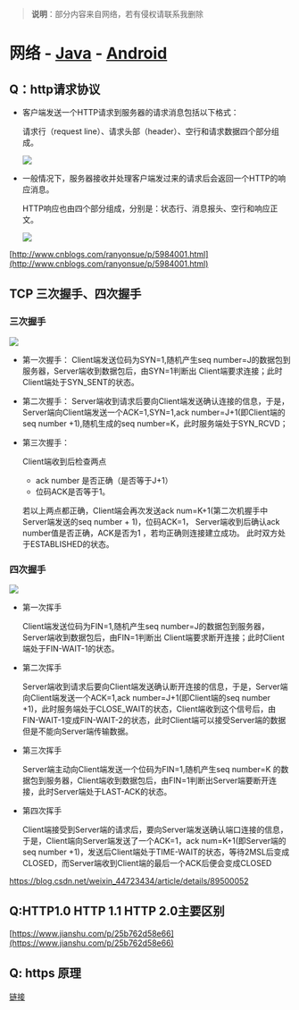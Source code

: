 > **说明**：部分内容来自网络，若有侵权请联系我删除

# 网络 - [Java](./Java.md) - [Android](./README.md)

## **Q：http请求协议**


- 客户端发送一个HTTP请求到服务器的请求消息包括以下格式：

    请求行（request line）、请求头部（header）、空行和请求数据四个部分组成。

    ![](http://upload-images.jianshu.io/upload_images/2964446-fdfb1a8fce8de946.png)

- 一般情况下，服务器接收并处理客户端发过来的请求后会返回一个HTTP的响应消息。

    HTTP响应也由四个部分组成，分别是：状态行、消息报头、空行和响应正文。

    ![](http://upload-images.jianshu.io/upload_images/2964446-1c4cab46f270d8ee.jpg?imageMogr2/auto-orient/strip%7CimageView2/2)



[http://www.cnblogs.com/ranyonsue/p/5984001.html](http://www.cnblogs.com/ranyonsue/p/5984001.html)

## TCP 三次握手、四次握手
### 三次握手

 ![](https://img-blog.csdnimg.cn/20190424175133474.png?x-oss-process=image/watermark,type_ZmFuZ3poZW5naGVpdGk,shadow_10,text_aHR0cHM6Ly9ibG9nLmNzZG4ubmV0L3dlaXhpbl80NDcyMzQzNA==,size_16,color_FFFFFF,t_70)
     
- 第一次握手：
     Client端发送位码为SYN=1,随机产生seq number=J的数据包到服务器，Server端收到数据包后，由SYN=1判断出 Client端要求连接；此时Client端处于SYN_SENT的状态。
- 第二次握手：
     Server端收到请求后要向Client端发送确认连接的信息，于是，Server端向Client端发送一个ACK=1,SYN=1,ack number=J+1(即Client端的seq number +1),随机生成的seq number=K，此时服务端处于SYN_RCVD；
- 第三次握手：
    
    Client端收到后检查两点
    - ack number 是否正确（是否等于J+1）
    - 位码ACK是否等于1。

    若以上两点都正确，Client端会再次发送ack num=K+1(第二次机握手中 Server端发送的seq number + 1)，位码ACK=1，
    Server端收到后确认ack number值是否正确，ACK是否为1 ，若均正确则连接建立成功。
    此时双方处于ESTABLISHED的状态。

### 四次握手
 ![](https://img-blog.csdnimg.cn/20190429154058750.png?x-oss-process=image/watermark,type_ZmFuZ3poZW5naGVpdGk,shadow_10,text_aHR0cHM6Ly9ibG9nLmNzZG4ubmV0L3dlaXhpbl80NDcyMzQzNA==,size_16,color_FFFFFF,t_70)

- 第一次挥手

     Client端发送位码为FIN=1,随机产生seq number=J的数据包到服务器，Server端收到数据包后，由FIN=1判断出 Client端要求断开连接；此时Client端处于FIN-WAIT-1的状态。
- 第二次挥手

    Server端收到请求后要向Client端发送确认断开连接的信息，于是，Server端向Client端发送一个ACK=1,ack number=J+1(即Client端的seq number +1)，此时服务端处于CLOSE_WAIT的状态，Client端收到这个信号后，由FIN-WAIT-1变成FIN-WAIT-2的状态，此时Client端可以接受Server端的数据但是不能向Server端传输数据。
- 第三次挥手

     Server端主动向Client端发送一个位码为FIN=1,随机产生seq number=K 的数据包到服务器，Client端收到数据包后，由FIN=1判断出Server端要断开连接，此时Server端处于LAST-ACK的状态。
- 第四次挥手

     Client端接受到Server端的请求后，要向Server端发送确认端口连接的信息，于是，Client端向Server端发送了一个ACK=1，ack num=K+1(即Server端的seq number +1)，发送后Client端处于TIME-WAIT的状态，等待2MSL后变成CLOSED，而Server端收到Client端的最后一个ACK后便会变成CLOSED

https://blog.csdn.net/weixin_44723434/article/details/89500052


## **Q:HTTP1.0 HTTP 1.1 HTTP 2.0主要区别**


[https://www.jianshu.com/p/25b762d58e66](https://www.jianshu.com/p/25b762d58e66)

## **Q: https 原理**

[链接](https://www.jianshu.com/p/d85e2267ecb8)